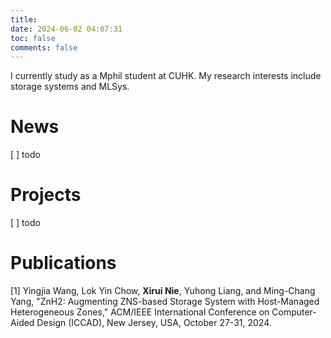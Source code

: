 ```yaml
---
title: 
date: 2024-06-02 04:07:31
toc: false
comments: false
---
```

I currently study as a Mphil student at CUHK. My research interests include storage systems and MLSys.

# News

  [ ] todo

# Projects

  [ ] todo

# Publications
[1] Yingjia Wang, Lok Yin Chow, **Xirui Nie**, Yuhong Liang, and Ming-Chang Yang, "ZnH2: Augmenting ZNS-based Storage System with Host-Managed Heterogeneous Zones," ACM/IEEE International Conference on Computer-Aided Design (ICCAD), New Jersey, USA, October 27-31, 2024.